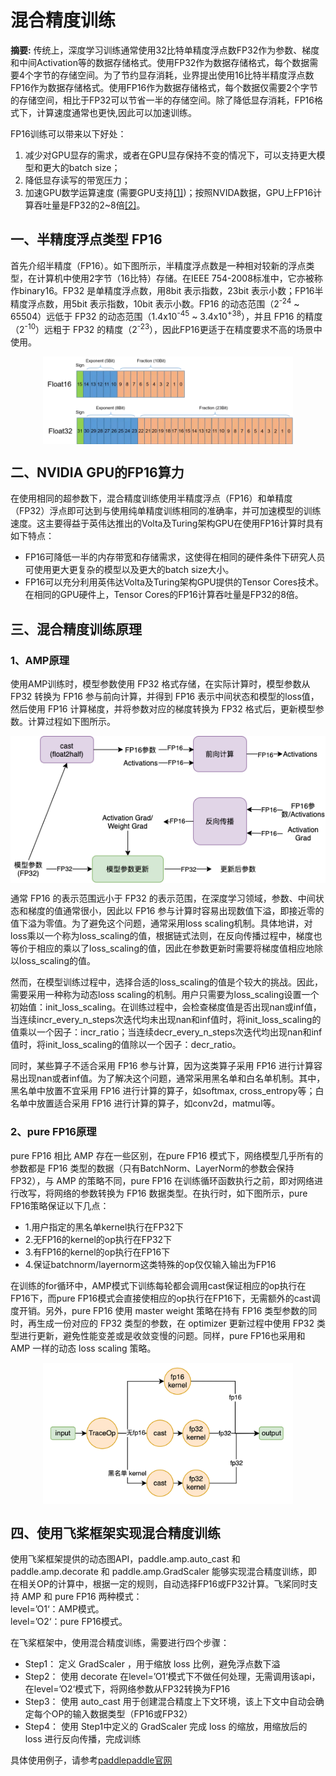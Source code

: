 # 混合精度训练
**摘要:** 传统上，深度学习训练通常使用32比特单精度浮点数FP32作为参数、梯度和中间Activation等的数据存储格式。使用FP32作为数据存储格式，每个数据需要4个字节的存储空间。为了节约显存消耗，业界提出使用16比特半精度浮点数FP16作为数据存储格式。使用FP16作为数据存储格式，每个数据仅需要2个字节的存储空间，相比于FP32可以节省一半的存储空间。除了降低显存消耗，FP16格式下，计算速度通常也更快,因此可以加速训练。  
  
FP16训练可以带来以下好处：  
1. 减少对GPU显存的需求，或者在GPU显存保持不变的情况下，可以支持更大模型和更大的batch size；
2. 降低显存读写的带宽压力；
3. 加速GPU数学运算速度 (需要GPU支持[[1]](https://docs.nvidia.com/deeplearning/performance/mixed-precision-training/index.html#tensorop))；按照NVIDA数据，GPU上FP16计算吞吐量是FP32的2~8倍[[2]](https://arxiv.org/abs/1710.03740)。  

## 一、半精度浮点类型 FP16
首先介绍半精度（FP16）。如下图所示，半精度浮点数是一种相对较新的浮点类型，在计算机中使用2字节（16比特）存储。在IEEE 754-2008标准中，它亦被称作binary16。FP32 是单精度浮点数，用8bit 表示指数，23bit 表示小数；FP16半精度浮点数，用5bit 表示指数，10bit 表示小数。FP16 的动态范围（2<sup>-24</sup> ~ 65504）远低于 FP32 的动态范围（1.4x10<sup>-45</sup> ~ 3.4x10<sup>+38</sup>），并且 FP16 的精度（2<sup>-10</sup>）远粗于 FP32 的精度（2<sup>-23</sup>），因此FP16更适于在精度要求不高的场景中使用。  
<div  align="center">  
<img src="./imgs/half_precision.png" width = "400"  align=center />  
</div>

  
## 二、NVIDIA GPU的FP16算力
在使用相同的超参数下，混合精度训练使用半精度浮点（FP16）和单精度（FP32）浮点即可达到与使用纯单精度训练相同的准确率，并可加速模型的训练速度。这主要得益于英伟达推出的Volta及Turing架构GPU在使用FP16计算时具有如下特点：  
- FP16可降低一半的内存带宽和存储需求，这使得在相同的硬件条件下研究人员可使用更大更复杂的模型以及更大的batch size大小。
- FP16可以充分利用英伟达Volta及Turing架构GPU提供的Tensor Cores技术。在相同的GPU硬件上，Tensor Cores的FP16计算吞吐量是FP32的8倍。  
  
## 三、混合精度训练原理
### 1、AMP原理
使用AMP训练时，模型参数使用 FP32 格式存储，在实际计算时，模型参数从 FP32 转换为 FP16 参与前向计算，并得到 FP16 表示中间状态和模型的loss值，然后使用 FP16 计算梯度，并将参数对应的梯度转换为 FP32 格式后，更新模型参数。计算过程如下图所示。  
<div  align="center">  
<img src="./imgs/amp_arch.png" width = "600"  align=center />  
</div>  
  
通常 FP16 的表示范围远小于 FP32 的表示范围，在深度学习领域，参数、中间状态和梯度的值通常很小，因此以 FP16 参与计算时容易出现数值下溢，即接近零的值下溢为零值。为了避免这个问题，通常采用loss scaling机制。具体地讲，对loss乘以一个称为loss_scaling的值，根据链式法则，在反向传播过程中，梯度也等价于相应的乘以了loss_scaling的值，因此在参数更新时需要将梯度值相应地除以loss_scaling的值。
  
然而，在模型训练过程中，选择合适的loss_scaling的值是个较大的挑战。因此，需要采用一种称为动态loss scaling的机制。用户只需要为loss_scaling设置一个初始值：init_loss_scaling。在训练过程中，会检查梯度值是否出现nan或inf值，当连续incr_every_n_steps次迭代均未出现nan和inf值时，将init_loss_scaling的值乘以一个因子：incr_ratio；当连续decr_every_n_steps次迭代均出现nan和inf值时，将init_loss_scaling的值除以一个因子：decr_ratio。  
  
同时，某些算子不适合采用 FP16 参与计算，因为这类算子采用 FP16 进行计算容易出现nan或者inf值。为了解决这个问题，通常采用黑名单和白名单机制。其中，黑名单中放置不宜采用 FP16 进行计算的算子，如softmax, cross_entropy等；白名单中放置适合采用 FP16 进行计算的算子，如conv2d，matmul等。  

### 2、pure FP16原理

pure FP16 相比 AMP 存在一些区别，在pure FP16 模式下，网络模型几乎所有的参数都是 FP16 类型的数据（只有BatchNorm、LayerNorm的参数会保持FP32），与 AMP 的策略不同，pure FP16 在训练循环函数执行之前，即对网络进行改写，将网络的参数转换为 FP16 数据类型。在执行时，如下图所示，pure FP16策略保证以下几点：  
- 1.用户指定的黑名单kernel执行在FP32下
- 2.无FP16的kernel的op执行在FP32下
- 3.有FP16的kernel的op执行在FP16下
- 4.保证batchnorm/layernorm这类特殊的op仅仅输入输出为FP16
  
在训练的for循环中，AMP模式下训练每轮都会调用cast保证相应的op执行在FP16下，而pure FP16模式会直接使相应的op执行在FP16下，无需额外的cast调度开销。另外，pure FP16 使用 master weight 策略在持有 FP16 类型参数的同时，再生成一份对应的 FP32 类型的参数，在 optimizer 更新过程中使用 FP32 类型进行更新，避免性能变差或是收敛变慢的问题。同样，pure FP16也采用和 AMP 一样的动态 loss scaling 策略。  
<div  align="center">  
<img src="./imgs/pure_fp16.png" width = "400"  align=center />  
</div>

## 四、使用飞桨框架实现混合精度训练
使用飞桨框架提供的动态图API，paddle.amp.auto_cast 和 paddle.amp.decorate 和 paddle.amp.GradScaler 能够实现混合精度训练，即在相关OP的计算中，根据一定的规则，自动选择FP16或FP32计算。飞桨同时支持 AMP 和 pure FP16 两种模式：  
level=’O1‘：AMP模式。  
level=’O2‘：pure FP16模式。  
  
在飞桨框架中，使用混合精度训练，需要进行四个步骤：  
- Step1： 定义 GradScaler ，用于缩放 loss 比例，避免浮点数下溢
- Step2： 使用 decorate 在level=’O1‘模式下不做任何处理，无需调用该api，在level=’O2‘模式下，将网络参数从FP32转换为FP16
- Step3： 使用 auto_cast 用于创建混合精度上下文环境，该上下文中自动会确定每个OP的输入数据类型（FP16或FP32）
- Step4： 使用 Step1中定义的 GradScaler 完成 loss 的缩放，用缩放后的 loss 进行反向传播，完成训练  
  
具体使用例子，请参考[paddlepaddle官网](https://www.paddlepaddle.org.cn/documentation/docs/zh/guides/01_paddle2.0_introduction/basic_concept/amp_cn.html)


